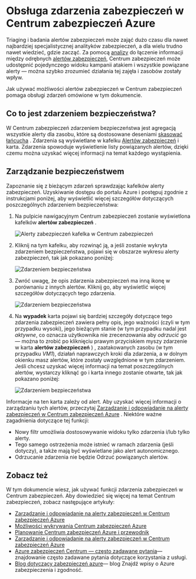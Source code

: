<properties
   pageTitle="Obsługa zdarzenia zabezpieczeń w Centrum zabezpieczeń Azure | Microsoft Azure"
   description="Ten dokument pomaga za pomocą Centrum zabezpieczeń Azure możliwości obsługi zdarzeń."
   services="security-center"
   documentationCenter="na"
   authors="YuriDio"
   manager="swadhwa"
   editor=""/>

<tags
   ms.service="security-center"
   ms.topic="hero-article"
   ms.devlang="na"
   ms.tgt_pltfrm="na"
   ms.workload="na"
   ms.date="10/18/2016"
   ms.author="yurid"/>

# <a name="handling-security-incident-in-azure-security-center"></a>Obsługa zdarzenia zabezpieczeń w Centrum zabezpieczeń Azure 
Triaging i badania alertów zabezpieczeń może zająć dużo czasu dla nawet najbardziej specjalistycznej analityków zabezpieczeń, a dla wielu trudno nawet wiedzieć, gdzie zacząć. Za pomocą [analizy](security-center-detection-capabilities.md) do łączenie informacji między odrębnych [alertów zabezpieczeń](security-center-managing-and-responding-alerts.md), Centrum zabezpieczeń może udostępnić pojedynczego widoku kampanii atakiem i wszystkie powiązane alerty — można szybko zrozumieć działania tej zajęła i zasobów zostały wpływ.

Jak używać możliwości alertów zabezpieczeń w Centrum zabezpieczeń pomaga obsługi zdarzeń omówione w tym dokumencie.


## <a name="what-is-a-security-incident"></a>Co to jest zdarzeniem bezpieczeństwa?

W Centrum zabezpieczeń zdarzeniem bezpieczeństwa jest agregacją wszystkie alerty dla zasobu, które są dostosowane deseniami [skasować łańcucha](https://blogs.technet.microsoft.com/office365security/addressing-your-cxos-top-five-cloud-security-concerns/) . Zdarzenia są wyświetlane w kafelku [Alertów zabezpieczeń](security-center-managing-and-responding-alerts.md) i karta. Zdarzenia spowoduje wyświetlenie listy powiązanych alertów, dzięki czemu można uzyskać więcej informacji na temat każdego wystąpienia.

## <a name="managing-security-incidents"></a>Zarządzanie bezpieczeństwem

Zapoznanie się z bieżącym zdarzeń sprawdzając kafelków alerty zabezpieczeń. Uzyskiwanie dostępu do portalu Azure i postępuj zgodnie z instrukcjami poniżej, aby wyświetlić więcej szczegółów dotyczących poszczególnych zdarzeniem bezpieczeństwa:

1. Na pulpicie nawigacyjnym Centrum zabezpieczeń zostanie wyświetlona kafelków **alertów zabezpieczeń** .

    ![Alerty zabezpieczeń kafelka w Centrum zabezpieczeń](./media/security-center-incident/security-center-incident-fig1.png)

2.  Kliknij na tym kafelku, aby rozwinąć ją, a jeśli zostanie wykryta zdarzeniem bezpieczeństwa, pojawi się w obszarze wykresu alerty zabezpieczeń, tak jak pokazano poniżej:

    ![Zdarzeniem bezpieczeństwa](./media/security-center-incident/security-center-incident-fig2.png)

3.  Zwróć uwagę, że opis zdarzenia zabezpieczeń ma inną ikonę w porównaniu z innych alertów. Kliknij go, aby wyświetlić więcej szczegółów dotyczących tego zdarzenia.

    ![Zdarzeniem bezpieczeństwa](./media/security-center-incident/security-center-incident-fig3.png)

4.  Na **wypadek** karta pojawi się bardziej szczegóły dotyczące tego zdarzenia zabezpieczeń zawiera pełny opis, jego ważności (czyli w tym przypadku wysoki), jego bieżącym stanie (w tym przypadku nadal jest *aktywne*, co oznacza użytkownika nie zrecenzowania aby *odrzucić* go — można to zrobić po kliknięciu prawym przyciskiem myszy zdarzenie w karta **alertów zabezpieczeń** ) , zaatakowanych zasobu (w tym przypadku *VM1*), działań naprawczych kroki dla zdarzenia, a w dolnym okienku masz alertów, które zostały uwzględnione w tym zdarzeniem. Jeśli chcesz uzyskać więcej informacji na temat poszczególnych alertów, wystarczy kliknąć go i karta innego zostanie otwarte, tak jak pokazano poniżej:

    ![Zdarzeniem bezpieczeństwa](./media/security-center-incident/security-center-incident-fig4.png)

Informacje na ten karta zależy od alert. Aby uzyskać więcej informacji o zarządzaniu tych alertów, przeczytaj [Zarządzanie i odpowiadanie na alerty zabezpieczeń w Centrum zabezpieczeń Azure](security-center-managing-and-responding-alerts.md) . Niektóre ważne zagadnienia dotyczące tej funkcji:

- Nowy filtr umożliwia dostosowywanie widoku tylko zdarzenia i/lub tylko alerty. 
- Tego samego ostrzeżenia może istnieć w ramach zdarzenia (jeśli dotyczy), a także mają być wyświetlane jako alert autonomicznego. 
- Odrzucanie zdarzenia nie będzie Odrzuć powiązanych alertów.

## <a name="see-also"></a>Zobacz też

W tym dokumencie wiesz, jak używać funkcji zdarzenia zabezpieczeń w Centrum zabezpieczeń. Aby dowiedzieć się więcej na temat Centrum zabezpieczeń, zobacz następujące artykuły:

- [Zarządzanie i odpowiadanie na alerty zabezpieczeń w Centrum zabezpieczeń Azure](security-center-managing-and-responding-alerts.md)
- [Możliwości wykrywania Centrum zabezpieczeń Azure](security-center-detection-capabilities.md)
- [Planowanie Centrum zabezpieczeń Azure i przewodnik](security-center-planning-and-operations-guide.md)
- [Zarządzanie i odpowiadanie na alerty zabezpieczeń w Centrum zabezpieczeń Azure](security-center-managing-and-responding-alerts.md)
- [Azure zabezpieczeń Centrum — często zadawane pytania](security-center-faq.md)— znajdowanie często zadawane pytania dotyczące korzystania z usługi.
- [Blog dotyczący zabezpieczeń azure](http://blogs.msdn.com/b/azuresecurity/)— blog Znajdź wpisy o Azure zabezpieczenia i zgodność.
